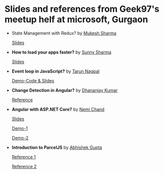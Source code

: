# Slides and references from Geek97's meetup helf at microsoft, Gurgaon

- State Management with Redux? by [Mukesh Sharma](https://www.linkedin.com/in/mukesh-sharma-89ab6171)

    [Slides]()


- **How to load your apps faster?** by [Sunny Sharma](https://www.linkedin.com/in/sunnyksharma)

    [Slides](https://slides.com/sunnyksharma/load-apps-faster)


- **Event loop in JavaScript?** by [Tarun Nagpal](https://www.linkedin.com/in/tarunnagpa)

    [Demo-Code & Slides](https://medium.com/@tarunnagpal78/asynchronous-javascript-and-event-loop-d59c7e4b9fdd)


- **Change Detection in Angular?** by [Dhananjay Kumar](https://www.linkedin.com/in/dhananjaykumar07)

    [Reference](https://medium.com/@debug_mode/understating-angular-change-detection-with-example-4da0d998e3dd)



- **Angular with ASP.NET Core?** by [Nemi Chand](https://www.linkedin.com/in/nemi-chand)

    [Slides](https://www.slideshare.net/NemiChand9/getting-started-with-aspnet-core-signalr)

    [Demo-1](https://github.com/nemi-chand/ASPNETCore-SignalR-AzureService)

    [Demo-2](https://github.com/nemi-chand/ASPNETCore-SignalR-Angular-TypeScript)


- **Introduction to ParcelJS** by [Abhishek Gupta](https://www.linkedin.com/in/abhishekgupta2512)

    [Reference 1](https://parceljs.org/)
    
    [Reference 2](https://codingthesmartway.com/getting-started-with-parcel-next-generation-web-app-bundler/)





